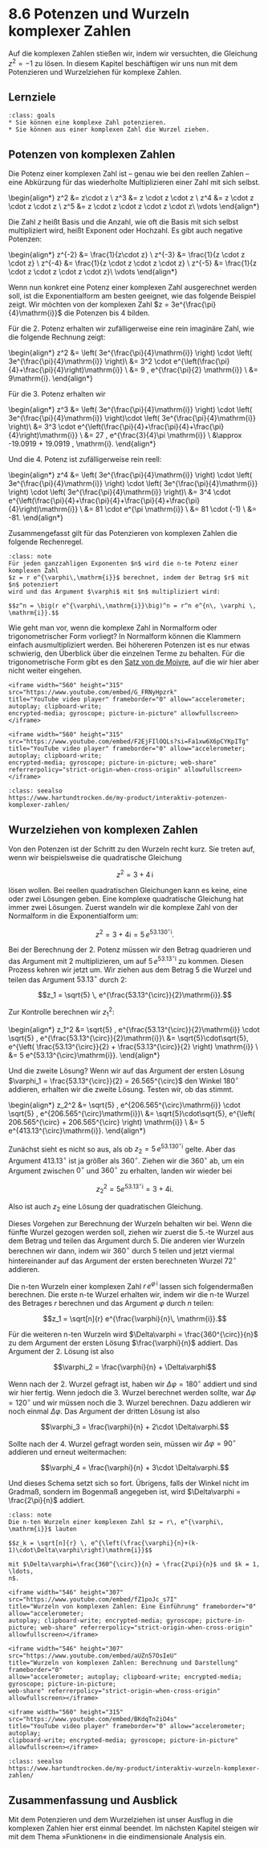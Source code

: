 # 8.6 Potenzen und Wurzeln komplexer Zahlen

Auf die komplexen Zahlen stießen wir, indem wir versuchten, die Gleichung $z^2 =
-1$ zu lösen. In diesem Kapitel beschäftigen wir uns nun mit dem Potenzieren und
Wurzelziehen für komplexe Zahlen.


## Lernziele

```{admonition} Lernziele 
:class: goals
* Sie können eine komplexe Zahl potenzieren.
* Sie können aus einer komplexen Zahl die Wurzel ziehen.
```


## Potenzen von komplexen Zahlen

Die Potenz einer komplexen Zahl ist – genau wie bei den reellen Zahlen – eine
Abkürzung für das wiederholte Multiplizieren einer Zahl mit sich selbst. 

\begin{align*}
z^2 &= z\cdot z \\
z^3 &= z \cdot z \cdot z \\
z^4 &= z \cdot z \cdot z \cdot z \\
z^5 &= z \cdot z \cdot z \cdot z \cdot z\\
\vdots 
\end{align*}

Die Zahl $z$ heißt Basis und die Anzahl, wie oft die Basis mit sich selbst
multipliziert wird, heißt Exponent oder Hochzahl. Es gibt auch negative Potenzen:

\begin{align*}
z^{-2} &= \frac{1}{z\cdot z} \\
z^{-3} &= \frac{1}{z \cdot z \cdot z} \\
z^{-4} &= \frac{1}{z \cdot z \cdot z \cdot z} \\
z^{-5} &= \frac{1}{z \cdot z \cdot z \cdot z \cdot z}\\
\vdots 
\end{align*}

Wenn nun konkret eine Potenz einer komplexen Zahl ausgerechnet werden soll, ist
die Exponentialform am besten geeignet, wie das folgende Beispiel zeigt. Wir
möchten von der komplexen Zahl $z = 3e^{\frac{\pi}{4}\mathrm{i}}$ die Potenzen
bis 4 bilden.

Für die 2. Potenz erhalten wir zufälligerweise eine rein imaginäre Zahl, wie die
folgende Rechnung zeigt:

\begin{align*}
z^2 
&= \left( 3e^{\frac{\pi}{4}\mathrm{i}} \right) \cdot \left( 3e^{\frac{\pi}{4}\mathrm{i}} \right)\\
&= 3^2 \cdot e^{\left(\frac{\pi}{4}+\frac{\pi}{4}\right)\mathrm{i}} \\
&= 9 \, e^{\frac{\pi}{2} \mathrm{i}} \\
&= 9\mathrm{i}.
\end{align*}

Für die 3. Potenz erhalten wir

\begin{align*}
z^3 
&= \left( 3e^{\frac{\pi}{4}\mathrm{i}} \right) \cdot \left( 3e^{\frac{\pi}{4}\mathrm{i}} \right)\cdot \left( 3e^{\frac{\pi}{4}\mathrm{i}} \right)\\
&= 3^3 \cdot e^{\left(\frac{\pi}{4}+\frac{\pi}{4}+\frac{\pi}{4}\right)\mathrm{i}} \\
&= 27 \, e^{\frac{3}{4}\pi \mathrm{i}} \\
&\approx -19.0919 + 19.0919 \, \mathrm{i}.
\end{align*}

Und die 4. Potenz ist zufälligerweise rein reell:

\begin{align*}
z^4 
&= \left( 3e^{\frac{\pi}{4}\mathrm{i}} \right) \cdot \left( 3e^{\frac{\pi}{4}\mathrm{i}} \right) \cdot \left( 3e^{\frac{\pi}{4}\mathrm{i}} \right) \cdot \left( 3e^{\frac{\pi}{4}\mathrm{i}} \right)\\
&= 3^4 \cdot e^{\left(\frac{\pi}{4}+\frac{\pi}{4}+\frac{\pi}{4}+\frac{\pi}{4}\right)\mathrm{i}} \\
&= 81 \cdot e^{\pi \mathrm{i}} \\
&= 81 \cdot (-1) \\
&= -81.
\end{align*}

Zusammengefasst gilt für das Potenzieren von komplexen Zahlen die folgende
Rechenregel.

```{admonition} Wie wird eine komplexe Zahl potenziert?
:class: note
Für jeden ganzzahligen Exponenten $n$ wird die n-te Potenz einer komplexen Zahl
$z = r e^{\varphi\,\mathrm{i}}$ berechnet, indem der Betrag $r$ mit $n$ potenziert
wird und das Argument $\varphi$ mit $n$ multipliziert wird:

$$z^n = \big(r e^{\varphi\,\mathrm{i}}\big)^n = r^n e^{n\, \varphi \, \mathrm{i}}.$$
```

Wie geht man vor, wenn die komplexe Zahl in Normalform oder trigonometrischer
Form vorliegt? In Normalform können die Klammern einfach ausmultipliziert
werden. Bei höhereren Potenzen ist es nur etwas schwierig, den Überblick über
die einzelnen Terme zu behalten. Für die trigonometrische Form gibt es den [Satz
von de Moivre](https://de.wikipedia.org/wiki/Moivrescher_Satz), auf die wir hier
aber nicht weiter eingehen. 

```{dropdown} Video "Komplexe Zahlen potenzieren" von MathePeter
<iframe width="560" height="315" src="https://www.youtube.com/embed/G_FRNyHpzrk" 
title="YouTube video player" frameborder="0" allow="accelerometer; autoplay; clipboard-write; 
encrypted-media; gyroscope; picture-in-picture" allowfullscreen></iframe>
```

```{dropdown} Video "Potenzieren von komplexen Zahlen" von Hart und Trocken
<iframe width="560" height="315" src="https://www.youtube.com/embed/F2EjFIlOQLs?si=Fa1xw6X6pCYKpITg" 
title="YouTube video player" frameborder="0" allow="accelerometer; autoplay; clipboard-write; 
encrypted-media; gyroscope; picture-in-picture; web-share" referrerpolicy="strict-origin-when-cross-origin" allowfullscreen></iframe>
```

```{admonition} interaktives Applet "Potenzen von komplexen Zahlen" von Hart und Trocken 
:class: seealso
https://www.hartundtrocken.de/my-product/interaktiv-potenzen-komplexer-zahlen/
```

## Wurzelziehen von komplexen Zahlen

Von den Potenzen ist der Schritt zu den Wurzeln recht kurz. Sie treten auf, wenn
wir beispielsweise die quadratische Gleichung 

$$z^2 = 3 + 4\, \mathrm{i}$$

lösen wollen. Bei reellen quadratischen Gleichungen kann es keine, eine oder
zwei Lösungen geben. Eine komplexe quadratische Gleichung hat immer zwei
Lösungen. Zuerst wandeln wir die komplexe Zahl von der Normalform in die
Exponentialform um:

$$z^2 = 3 + 4\mathrm{i} = 5 \, e^{53.130^{\circ}\mathrm{i}}.$$

Bei der Berechnung der 2. Potenz müssen wir den Betrag quadrieren und das
Argument mit 2 multiplizieren, um auf $5 \, e^{53.13^{\circ}\mathrm{i}}$ zu
kommen. Diesen Prozess kehren wir jetzt um. Wir ziehen aus dem Betrag 5 die
Wurzel und teilen das Argument $53.13^{\circ}$ durch 2:

$$z_1 = \sqrt{5} \, e^{\frac{53.13^{\circ}}{2}\mathrm{i}}.$$

Zur Kontrolle berechnen wir $z_1^2$:

\begin{align*}
z_1^2 &= \sqrt{5} \, e^{\frac{53.13^{\circ}}{2}\mathrm{i}} \cdot \sqrt{5} \, e^{\frac{53.13^{\circ}}{2}\mathrm{i}}\\
&= \sqrt{5}\cdot\sqrt{5}\, e^{\left( \frac{53.13^{\circ}}{2} +  \frac{53.13^{\circ}}{2} \right) \mathrm{i}} \\
&= 5 e^{53.13^{\circ}\mathrm{i}}.
\end{align*}

Und die zweite Lösung? Wenn wir auf das Argument der ersten Lösung $\varphi_1 =
\frac{53.13^{\circ}}{2} = 26.565^{\circ}$ den Winkel $180^{\circ}$ addieren,
erhalten wir die zweite Lösung. Testen wir, ob das stimmt.

\begin{align*}
z_2^2 &= \sqrt{5} \, e^{206.565^{\circ}\mathrm{i}} \cdot \sqrt{5} \,  e^{206.565^{\circ}\mathrm{i}}\\
&= \sqrt{5}\cdot\sqrt{5}\, e^{\left( 206.565^{\circ} +  206.565^{\circ} \right) \mathrm{i}} \\
&= 5 e^{413.13^{\circ}\mathrm{i}}.
\end{align*}

Zunächst sieht es nicht so aus, als ob $z_2 = 5 \, e^{53.130^{\circ}\mathrm{i}}$
gelte. Aber das Argument $413.13^{\circ}$ ist ja größer als $360^{\circ}$.
Ziehen wir die $360^{\circ}$ ab, um ein Argument zwischen $0^{\circ}$ und
$360^{\circ}$ zu erhalten, landen wir wieder bei

$$z_2^{2} =  5 e^{53.13^{\circ}\mathrm{i}} = 3 + 4\mathrm{i}.$$

Also ist auch $z_2$ eine Lösung der quadratischen Gleichung.

Dieses Vorgehen zur Berechnung der Wurzeln behalten wir bei. Wenn die fünfte
Wurzel gezogen werden soll, ziehen wir zuerst die 5.-te Wurzel aus dem Betrag
und teilen das Argument durch 5. Die anderen vier Wurzeln berechnen wir dann,
indem wir $360^{\circ}$ durch 5 teilen und jetzt viermal hintereinander auf das
Argument der ersten berechneten Wurzel $72^{\circ}$ addieren. 

Die n-ten Wurzeln einer komplexen Zahl $r\, e^{\varphi \, \mathrm{i}}$ lassen
sich folgendermaßen berechnen. Die erste n-te Wurzel erhalten wir, indem wir die
n-te Wurzel des Betrages $r$ berechnen und das Argument $\varphi$ durch $n$
teilen:

$$z_1 = \sqrt[n]{r} e^{\frac{\varphi}{n}\, \mathrm{i}}.$$

Für die weiteren n-ten Wurzeln wird $\Delta\varphi = \frac{360^{\circ}}{n}$ zu
dem Argument der ersten Lösung $\frac{\varphi}{n}$ addiert. Das Argument der 2.
Lösung ist also

$$\varphi_2 =  \frac{\varphi}{n} + \Delta\varphi$$

Wenn nach der 2. Wurzel gefragt ist, haben wir $\Delta\varphi = 180^{\circ}$
addiert und sind wir hier fertig. Wenn jedoch die 3. Wurzel berechnet werden
sollte, war $\Delta\varphi = 120^{\circ}$ und wir müssen noch die 3. Wurzel
berechnen. Dazu addieren wir noch einmal $\Delta\varphi$. Das Argument der
dritten Lösung ist also

$$\varphi_3 =  \frac{\varphi}{n} + 2\cdot \Delta\varphi.$$

Sollte nach der 4. Wurzel gefragt worden sein, müssen wir $\Delta\varphi =
90^{\circ}$ addieren und erneut weitermachen:

$$\varphi_4 =  \frac{\varphi}{n} + 3\cdot \Delta\varphi.$$

Und dieses Schema setzt sich so fort. Übrigens, falls der Winkel nicht im
Gradmaß, sondern im Bogenmaß angegeben ist, wird $\Delta\varphi =
\frac{2\pi}{n}$ addiert.

```{admonition} Wie werden die n-ten Wurzeln einer komplexen Zahl berechnet?
:class: note
Die n-ten Wurzeln einer komplexen Zahl $z = r\, e^{\varphi\, \mathrm{i}}$ lauten

$$z_k = \sqrt[n]{r} \, e^{\left(\frac{\varphi}{n}+(k-1)\cdot\Delta\varphi\right)\mathrm{i}}$$

mit $\Delta\varphi=\frac{360^{\circ}}{n} = \frac{2\pi}{n}$ und $k = 1, \ldots,
n$.
```

```{dropdown} Video "Wurzeln von komplexen Zahlen: Einführung" von Hart und Trocken
<iframe width="546" height="307" src="https://www.youtube.com/embed/fZ1poJc_s7I" 
title="Wurzeln von komplexen Zahlen: Eine Einführung" frameborder="0" allow="accelerometer; 
autoplay; clipboard-write; encrypted-media; gyroscope; picture-in-picture; web-share" referrerpolicy="strict-origin-when-cross-origin" allowfullscreen></iframe>
```

```{dropdown} Video "Wurzeln von komplexen Zahlen: Berechnung und Darstellung" von Hart und Trocken
<iframe width="546" height="307" src="https://www.youtube.com/embed/aUZn57OsIeU" 
title="Wurzeln von komplexen Zahlen: Berechnung und Darstellung" frameborder="0" 
allow="accelerometer; autoplay; clipboard-write; encrypted-media; gyroscope; picture-in-picture; 
web-share" referrerpolicy="strict-origin-when-cross-origin" allowfullscreen></iframe>
```

```{dropdown} Video "Komplexe Zahlen radizieren" von MathePeter
<iframe width="560" height="315" src="https://www.youtube.com/embed/BKdqTn2iO4s" 
title="YouTube video player" frameborder="0" allow="accelerometer; autoplay; 
clipboard-write; encrypted-media; gyroscope; picture-in-picture" allowfullscreen></iframe>
```

```{admonition} interaktives Applet "Wurzeln von komplexen Zahlen" von Hart und Trocken 
:class: seealso
https://www.hartundtrocken.de/my-product/interaktiv-wurzeln-komplexer-zahlen/
```

## Zusammenfassung und Ausblick

Mit dem Potenzieren und dem Wurzelziehen ist unser Ausflug in die komplexen
Zahlen hier erst einmal beendet. Im nächsten Kapitel steigen wir mit dem Thema
»Funktionen« in die eindimensionale Analysis ein.